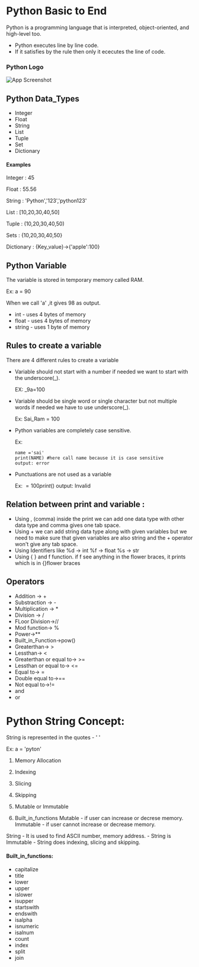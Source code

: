 
# Python Basic to End

Python is a programming language that is interpreted, object-oriented, and high-level too.

- Python executes line by line code.
- If it satisfies by the rule then only it ececutes the line of code.

### Python Logo
![App Screenshot](https://gss-technology.com/wp-content/uploads/2021/07/04.png)

## Python Data_Types

- Integer
- Float
- String
- List
- Tuple
- Set
- Dictionary

#### Examples

Integer : 45

Float : 55.56

String : 'Python','123','python123'

List : [10,20,30,40,50]

Tuple : (10,20,30,40,50)

Sets : {10,20,30,40,50}

Dictionary : {Key_value}->{'apple':100}

## Python Variable

The variable is stored in temporary memory called RAM.

Ex: a = 90

When we call 'a' ,it gives 98 as output.

- int - uses 4 bytes of memory 
- float - uses 4 bytes of memory 
- string - uses 1 byte of memory

## Rules to create a variable
 
There are 4 different rules to create a variable

- Variable should not start with a number if needed
  we want to start with the underscore(_).

  EX:  _9a=100
- Variable should be single word or single character but not       multiple words if needed we have to use underscore(_).

  Ex: Sai_Ram = 100
- Python variables are completely case sensitive.

  Ex: 

      name ='sai'
      print(NAME) #here call name because it is case sensitive
      output: error

- Punctuations are not used as a variable 

  Ex: $=100 
      print($) 
      output: Invalid 

## Relation between print and variable :
- Using , (comma) inside the print we can add one data type with other data type and comma gives one tab space.
- Using + we can add string data type along with given variables but we need to make sure that given variables are also string and the + operator won't give any tab space.
- Using Identifiers like %d -> int
                         %f -> float
                         %s -> str
- Using { } and f function.
  if f see anything in the flower braces, it prints which is in {}flower braces

## Operators
- Addition -> +
- Substraction -> -
- Multiplication -> *
- Division -> /
- FLoor Division->//
- Mod function-> %
- Power->** 
- Built_in_Function->pow()
- Greaterthan-> >
- Lessthan-> <
- Greaterthan or equal to-> >=
- Lessthan or equal to-> <=
- Equal to-> =
- Double equal to->==
- Not equal to->!=
- and 
- or

# Python String Concept:
String is represented in the quotes - ' '

Ex: a = 'pyton'

1. Memory Allocation

2. Indexing

3. Slicing

4. Skipping

5. Mutable or Immutable

6. Built_in_functions
Mutable - if user can increase or decrese memory.
Immutable - if user cannot increase or decrease memory.

String - It is used to find ASCII number, memory address.
       - String is Immutable
       - String does indexing, slicing and skipping.
#### Built_in_functions:
- capitalize
- title
- lower
- upper
- islower
- isupper
- startswith
- endswith
- isalpha
- isnumeric
- isalnum
- count
- index
- split
- join









